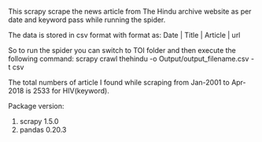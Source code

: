 This scrapy scrape the news article from The Hindu archive website as per date and keyword pass while running the spider.

The data is stored in csv format with format as:
Date | Title | Article | url

So to run the spider you can switch to TOI folder and then execute the following command:
scrapy crawl thehindu -o Output/output_filename.csv -t csv

The total numbers of article I found while scraping from Jan-2001 to Apr-2018 is 2533 for HIV(keyword).

Package version:
1. scrapy 1.5.0
2. pandas 0.20.3
